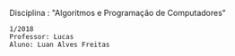 Disciplina : "Algoritmos e Programação de Computadores"

    1/2018
    Professor: Lucas
    Aluno: Luan Alves Freitas

